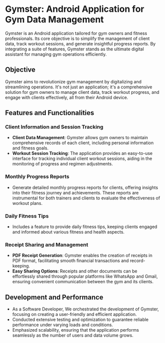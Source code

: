 
# Gymster: Android Application for Gym Data Management

Gymster is an Android application tailored for gym owners and fitness professionals. Its core objective is to simplify the management of client data, track workout sessions, and generate insightful progress reports. By integrating a suite of features, Gymster stands as the ultimate digital assistant for managing gym operations efficiently.
## Objective

Gymster aims to revolutionize gym management by digitalizing and streamlining operations. It's not just an application; it's a comprehensive solution for gym owners to manage client data, track workout progress, and engage with clients effectively, all from their Android device.

## Features and Functionalities

### Client Information and Session Tracking
- **Client Data Management**: Gymster allows gym owners to maintain comprehensive records of each client, including personal information and fitness goals.
- **Workout Session Tracking**: The application provides an easy-to-use interface for tracking individual client workout sessions, aiding in the monitoring of progress and regimen adjustments.

### Monthly Progress Reports
- Generate detailed monthly progress reports for clients, offering insights into their fitness journey and achievements. These reports are instrumental for both trainers and clients to evaluate the effectiveness of workout plans.

### Daily Fitness Tips
- Includes a feature to provide daily fitness tips, keeping clients engaged and informed about various fitness and health aspects.

### Receipt Sharing and Management
- **PDF Receipt Generation**: Gymster enables the creation of receipts in PDF format, facilitating smooth financial transactions and record-keeping.
- **Easy Sharing Options**: Receipts and other documents can be effortlessly shared through popular platforms like WhatsApp and Gmail, ensuring convenient communication between the gym and its clients.

## Development and Performance

- As a Software Developer, We orchestrated the development of Gymster, focusing on creating a user-friendly and efficient application.
- Conducted extensive testing and optimization to guarantee reliable performance under varying loads and conditions.
- Emphasized scalability, ensuring that the application performs seamlessly as the number of users and data volume grows.


